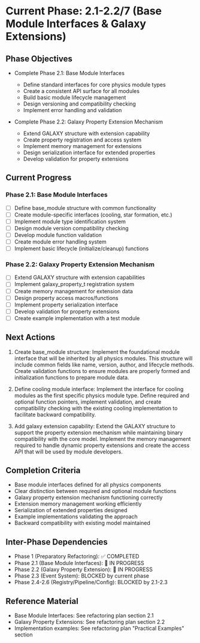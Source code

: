 <!-- Purpose: Current project phase context -->
<!-- Update Rules:
- 500-word limit! 
- Include: 
  • Phase objectives
  • Current progress as a checklist (keep short)
  • Next actions (more detail - 2-3 sentences)
  • Completion criteria 
  • Inter-phase dependencies
- At major phase completion archive as phase-[X].md and refresh for next phase
-->

# Current Phase: 2.1-2.2/7 (Base Module Interfaces & Galaxy Extensions)

## Phase Objectives
- Complete Phase 2.1: Base Module Interfaces
  - Define standard interfaces for core physics module types
  - Create a consistent API surface for all modules
  - Build basic module lifecycle management
  - Design versioning and compatibility checking
  - Implement error handling and validation

- Complete Phase 2.2: Galaxy Property Extension Mechanism
  - Extend GALAXY structure with extension capability
  - Create property registration and access system
  - Implement memory management for extensions
  - Design serialization interface for extended properties
  - Develop validation for property extensions

## Current Progress

### Phase 2.1: Base Module Interfaces
- [ ] Define base_module structure with common functionality
- [ ] Create module-specific interfaces (cooling, star formation, etc.)
- [ ] Implement module type identification system
- [ ] Design module version compatibility checking
- [ ] Develop module function validation
- [ ] Create module error handling system
- [ ] Implement basic lifecycle (initialize/cleanup) functions

### Phase 2.2: Galaxy Property Extension Mechanism
- [ ] Extend GALAXY structure with extension capabilities
- [ ] Implement galaxy_property_t registration system
- [ ] Create memory management for extension data
- [ ] Design property access macros/functions
- [ ] Implement property serialization interface
- [ ] Develop validation for property extensions
- [ ] Create example implementation with a test module

## Next Actions
1. Create base_module structure: Implement the foundational module interface that will be inherited by all physics modules. This structure will include common fields like name, version, author, and lifecycle methods. Create validation functions to ensure modules are properly formed and initialization functions to prepare module data.

2. Define cooling module interface: Implement the interface for cooling modules as the first specific physics module type. Define required and optional function pointers, implement validation, and create compatibility checking with the existing cooling implementation to facilitate backward compatibility.

3. Add galaxy extension capability: Extend the GALAXY structure to support the property extension mechanism while maintaining binary compatibility with the core model. Implement the memory management required to handle dynamic property extensions and create the access API that will be used by module developers.

## Completion Criteria
- Base module interfaces defined for all physics components
- Clear distinction between required and optional module functions
- Galaxy property extension mechanism functioning correctly
- Extension memory management working efficiently
- Serialization of extended properties designed
- Example implementations validating the approach
- Backward compatibility with existing model maintained

## Inter-Phase Dependencies
- Phase 1 (Preparatory Refactoring): ✅ COMPLETED
- Phase 2.1 (Base Module Interfaces): 🔄 IN PROGRESS
- Phase 2.2 (Galaxy Property Extension): 🔄 IN PROGRESS
- Phase 2.3 (Event System): BLOCKED by current phase
- Phase 2.4-2.6 (Registry/Pipeline/Config): BLOCKED by 2.1-2.3

## Reference Material
- Base Module Interfaces: See refactoring plan section 2.1
- Galaxy Property Extensions: See refactoring plan section 2.2
- Implementation examples: See refactoring plan "Practical Examples" section